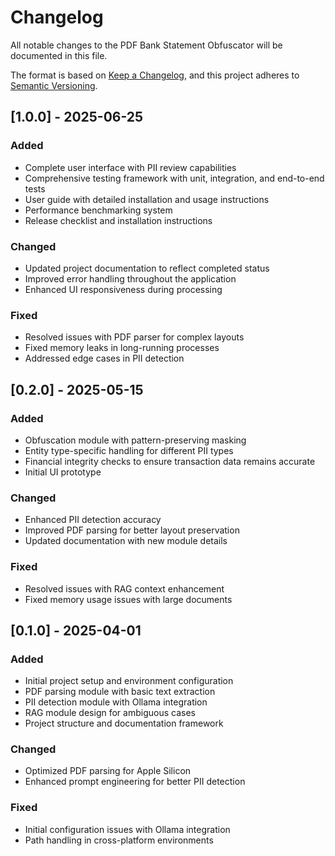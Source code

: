 # Changelog

All notable changes to the PDF Bank Statement Obfuscator will be documented in this file.

The format is based on [Keep a Changelog](https://keepachangelog.com/en/1.0.0/),
and this project adheres to [Semantic Versioning](https://semver.org/spec/v2.0.0.html).

## [1.0.0] - 2025-06-25

### Added
- Complete user interface with PII review capabilities
- Comprehensive testing framework with unit, integration, and end-to-end tests
- User guide with detailed installation and usage instructions
- Performance benchmarking system
- Release checklist and installation instructions

### Changed
- Updated project documentation to reflect completed status
- Improved error handling throughout the application
- Enhanced UI responsiveness during processing

### Fixed
- Resolved issues with PDF parser for complex layouts
- Fixed memory leaks in long-running processes
- Addressed edge cases in PII detection

## [0.2.0] - 2025-05-15

### Added
- Obfuscation module with pattern-preserving masking
- Entity type-specific handling for different PII types
- Financial integrity checks to ensure transaction data remains accurate
- Initial UI prototype

### Changed
- Enhanced PII detection accuracy
- Improved PDF parsing for better layout preservation
- Updated documentation with new module details

### Fixed
- Resolved issues with RAG context enhancement
- Fixed memory usage issues with large documents

## [0.1.0] - 2025-04-01

### Added
- Initial project setup and environment configuration
- PDF parsing module with basic text extraction
- PII detection module with Ollama integration
- RAG module design for ambiguous cases
- Project structure and documentation framework

### Changed
- Optimized PDF parsing for Apple Silicon
- Enhanced prompt engineering for better PII detection

### Fixed
- Initial configuration issues with Ollama integration
- Path handling in cross-platform environments

